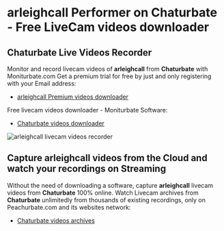 # arleighcall Performer on Chaturbate - Free LiveCam videos downloader

## Chaturbate Live Videos Recorder

Monitor and record livecam videos of **arleighcall** from **Chaturbate** with Moniturbate.com
Get a premium trial for free by just and only registering with your Email address:
* [arleighcall Premium videos downloader](https://moniturbate.com/request-demo-licence-key.html)

Free livecam videos downloader - Moniturbate Software:
* [Chaturbate videos downloader](https://moniturbate.com/moniturbate-download-software.html)

![arleighcall livecam videos recorder](https://peachurnet.com/templates/moniturbate-software.png)


## Capture arleighcall videos from the Cloud and watch your recordings on Streaming

Without the need of downloading a software, capture **arleighcall** livecam videos from **Chaturbate** 100% online.
Watch Livecam archives from **Chaturbate** unlimitedly from thousands of existing recordings, only on Peachurbate.com and its websites network:
* [Chaturbate videos archives](https://peachurnet.com/)